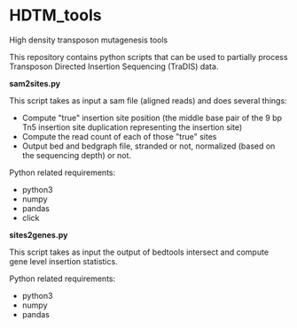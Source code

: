 # HDTM_tools
High density transposon mutagenesis tools

This repository contains python scripts that can be used to partially process Transposon Directed Insertion Sequencing (TraDIS) data.

**sam2sites.py**

This script takes as input a sam file (aligned reads) and does several things:
- Compute "true" insertion site position (the middle base pair of the 9 bp Tn5 insertion site duplication representing the insertion site)
- Compute the read count of each of those "true" sites
- Output bed and bedgraph file, stranded or not, normalized (based on the sequencing depth) or not.

Python related requirements:
- python3
- numpy
- pandas
- click


**sites2genes.py**

This script takes as input the output of bedtools intersect and compute gene level insertion statistics.


Python related requirements:
- python3
- numpy
- pandas
